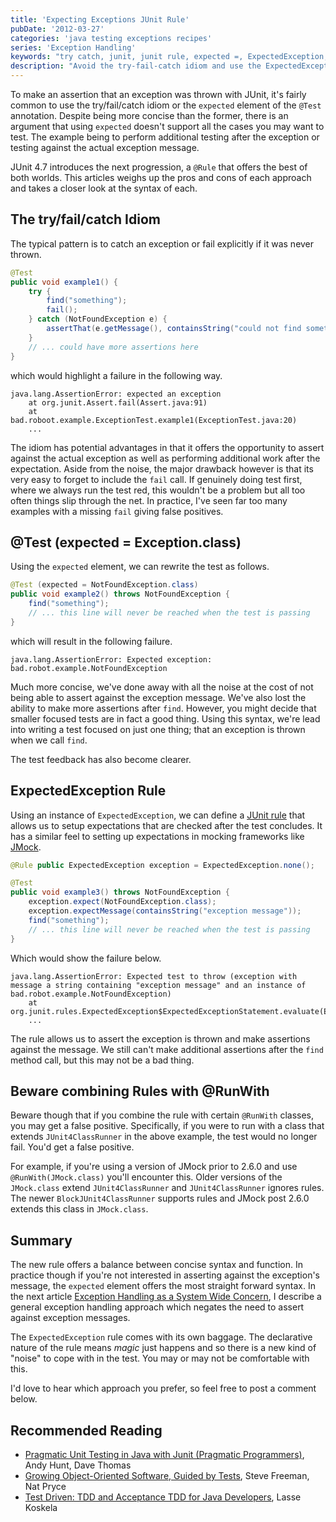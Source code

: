 ```yaml
---
title: 'Expecting Exceptions JUnit Rule'
pubDate: '2012-03-27'
categories: 'java testing exceptions recipes'
series: 'Exception Handling'
keywords: "try catch, junit, junit rule, expected =, ExpectedException, ExpectedException rule"
description: "Avoid the try-fail-catch idiom and use the ExpectedException JUnit rule when testing for exceptions."
---
```


To make an assertion that an exception was thrown with JUnit, it's fairly common to use the try/fail/catch idiom or
the `expected` element of the `@Test` annotation. Despite being more concise than the former,
there is an argument that using `expected` doesn't support all the cases you may want to test. The example being
to perform additional testing after the exception or testing against the actual exception message. 

JUnit 4.7 introduces the next progression, a `@Rule` that offers the best of both worlds. This articles weighs up the pros and cons of each approach and takes a closer look at the syntax of each.

<!-- more -->

## The try/fail/catch Idiom

The typical pattern is to catch an exception or fail explicitly if it was never thrown.

``` java
@Test
public void example1() {
    try {
        find("something");
        fail();
    } catch (NotFoundException e) {
        assertThat(e.getMessage(), containsString("could not find something"));
    }
    // ... could have more assertions here
}
```

which would highlight a failure in the following way.	
	
	java.lang.AssertionError: expected an exception
		at org.junit.Assert.fail(Assert.java:91)
		at bad.roboot.example.ExceptionTest.example1(ExceptionTest.java:20)
		...
	
The idiom has potential advantages in that it offers the opportunity to assert against the actual exception as well as performing additional work after the expectation. Aside from the noise, the major drawback however is that its very easy to forget to include the `fail` call. If genuinely doing test first, where we always run the test red, this wouldn't be a problem but all too often things slip through the net. In practice, I've seen far too many examples with a missing `fail` giving false positives.

## @Test (expected = Exception.class)

Using the `expected` element, we can rewrite the test as follows.

``` java
@Test (expected = NotFoundException.class)
public void example2() throws NotFoundException {
    find("something");
    // ... this line will never be reached when the test is passing
}
```
which will result in the following failure.	
	
	java.lang.AssertionError: Expected exception: bad.robot.example.NotFoundException

Much more concise, we've done away with all the noise at the cost of not being able to assert against the exception
message. We've also lost the ability to make more assertions after `find`. However, you might decide that smaller focused tests are in fact a good thing. Using this syntax, we're lead into writing a test focused on just one thing; that an exception is thrown when we call `find`. 

The test feedback has also become clearer.
	
## ExpectedException Rule

Using an instance of `ExpectedException`, we can define a [JUnit rule](http://www.infoq.com/news/2009/07/junit-4.7-rules)
that allows us to setup expectations that are checked after the test concludes. It has a similar feel to
setting up expectations in mocking frameworks like [JMock](http://www.jmock.org).

``` java
@Rule public ExpectedException exception = ExpectedException.none();

@Test
public void example3() throws NotFoundException {
    exception.expect(NotFoundException.class);
    exception.expectMessage(containsString("exception message"));
    find("something");
    // ... this line will never be reached when the test is passing
}
```
Which would show the failure below.

	java.lang.AssertionError: Expected test to throw (exception with message a string containing "exception message" and an instance of bad.robot.example.NotFoundException)
		at org.junit.rules.ExpectedException$ExpectedExceptionStatement.evaluate(ExpectedException.java:118)
		...
	
The rule allows us to assert the exception is thrown and make assertions against the message. We still can't make
additional assertions after the `find` method call, but this may not be a bad thing.

## Beware combining Rules with @RunWith

Beware though that if you combine the rule with certain `@RunWith` classes,
you may get a false positive. Specifically, if you were to run with a class that extends `JUnit4ClassRunner` in the
above example, the test would no longer fail. You'd get a false positive.

For example, if you're using a version of JMock prior to 2.6.0 and use `@RunWith(JMock.class)` you'll encounter this. Older versions of the `JMock.class` extend `JUnit4ClassRunner` and `JUnit4ClassRunner` ignores rules. The newer `BlockJUnit4ClassRunner` supports rules and JMock post 2.6.0 extends this class in `JMock.class`.


## Summary

The new rule offers a balance between concise syntax and function. In practice though if you're not interested in asserting against the exception's message, the `expected` element offers the most straight forward syntax. In the next article [Exception Handling as a System Wide Concern](/blog/2012/03/28/exception-handling-as-a-system-wide-concern/), I describe a general exception handling approach which negates the need to assert against exception messages.

The `ExpectedException` rule comes with its own baggage. The declarative nature of the rule means _magic_ just happens and so there is a new kind of "noise" to cope with in the test. You may or may not be comfortable with this.

I'd love to hear which approach you prefer, so feel free to post a comment below.



## Recommended Reading

* <a href="http://www.amazon.co.uk/gp/product/0974514012/ref=as_li_ss_tl?ie=UTF8&camp=1634&creative=19450&creativeASIN=0974514012&linkCode=as2&tag=baddotrobot-21">Pragmatic Unit Testing in Java with Junit (Pragmatic Programmers)</a>, Andy Hunt, Dave Thomas
* <a href="http://www.amazon.co.uk/gp/product/0321503627/ref=as_li_ss_tl?ie=UTF8&camp=1634&creative=19450&creativeASIN=0321503627&linkCode=as2&tag=baddotrobot-21">Growing Object-Oriented Software, Guided by Tests</a>, Steve Freeman, Nat Pryce
* <a href="http://www.amazon.co.uk/gp/product/1932394850/ref=as_li_ss_tl?ie=UTF8&camp=1634&creative=19450&creativeASIN=1932394850&linkCode=as2&tag=baddotrobot-21">Test Driven: TDD and Acceptance TDD for Java Developers</a>, Lasse Koskela
